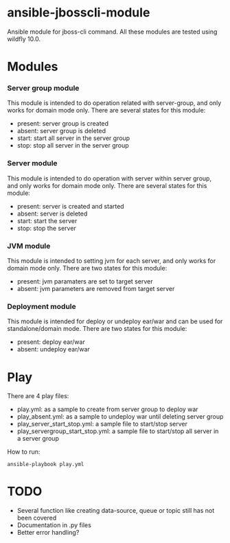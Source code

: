 # ansible-jbosscli-module
Ansible module for jboss-cli command. All these modules are tested using wildfly 10.0.

# Modules
### Server group module     
This module is intended to do operation related with server-group, and only works for domain mode only. 
There are several states for this module:
* present: server group is created
* absent: server group is deleted
* start: start all server in the server group
* stop: stop all server in the server group

### Server module
This module is intended to do operation with server within server group, and only works for domain mode only. 
There are several states for this module:
* present: server is created and started
* absent: server is deleted
* start: start the server
* stop: stop the server
     
### JVM module
This module is intended to setting jvm for each server, and only works for domain mode only.
There are two states for this module:
* present: jvm paramaters are set to target server
* absent: jvm parameters are removed from target server

### Deployment module
This module is intended for deploy or undeploy ear/war and can be used for standalone/domain mode.
There are two states for this module:
* present: deploy ear/war
* absent: undeploy ear/war

# Play
There are 4 play files:
* play.yml: as a sample to create from server group to deploy war
* play_absent.yml: as a sample to undeploy war until deleting server group
* play_server_start_stop.yml: a sample file to start/stop server
* play_servergroup_start_stop.yml: a sample file to start/stop all server in a server group

How to run:

    
    ansible-playbook play.yml

# TODO
* Several function like creating data-source, queue or topic still has not been covered
* Documentation in .py files
* Better error handling?
